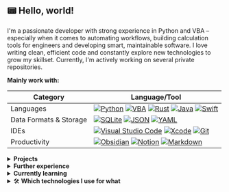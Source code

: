 ## 📟 Hello, world!

I'm a passionate developer with strong experience in Python and VBA – especially when it comes to automating workflows, building calculation tools for engineers and developing smart, maintainable software. I love writing clean, efficient code and constantly explore new technologies to grow my skillset. Currently, I'm actively working on several private repositories.

**Mainly work with:**

| Category | Language/Tool |
| -- | -- |
| Languages | [![Python](https://img.shields.io/badge/-Python-3776AB?logo=python&logoColor=white)](#)   [![VBA](https://custom-icon-badges.demolab.com/badge/VBA-217346.svg?logo=vsc&logoColor=white)](#)    [![Rust](https://img.shields.io/badge/-Rust-000?logo=rust&logoColor=white)](#)   [![Java](https://img.shields.io/badge/Java-007396?logo=openjdk&logoColor=white)](#)   [![Swift](https://img.shields.io/badge/-Swift-FA7343?logo=swift&logoColor=white)](#) |
| Data Formats & Storage | [![SQLite](https://img.shields.io/badge/SQLite-%2307405e.svg?logo=sqlite&logoColor=white)](#)   [![JSON](https://img.shields.io/badge/JSON-000?logo=json&logoColor=fff)](#)   [![YAML](https://img.shields.io/badge/YAML-CB171E?logo=yaml&logoColor=fff)](#) |
| IDEs | [![Visual Studio Code](https://custom-icon-badges.demolab.com/badge/Visual%20Studio%20Code-0078d7.svg?logo=vsc&logoColor=white)](#)   [![Xcode](https://img.shields.io/badge/Xcode-007ACC?logo=Xcode&logoColor=white)](#)   [![Git](https://img.shields.io/badge/Git-F05032?logo=git&logoColor=fff)](#) |
| Productivity | [![Obsidian](https://img.shields.io/badge/Obsidian-%23483699.svg?&logo=obsidian&logoColor=white)](#)   [![Notion](https://img.shields.io/badge/Notion-000?logo=notion&logoColor=fff)](#)   [![Markdown](https://img.shields.io/badge/Markdown-%23000000.svg?logo=markdown&logoColor=white)](#) |

<details>
  <summary><b>Projects</b></summary>
  Here are some of the projects I'm currently working on:

  - **Project Management App**

    Built with Python, PySide6 and SQLite – a desktop tool for organizing project details, deadlines, and notes.

  - **Terminal Productivity Tool**

    Written in Python using Textual and SQLite. Designed to manage tasks in a Kanban-styled view and topic-based notes directly from the command line.

  - **Custom GUI Components Library**

    A Python package that provides reusable widgets for PySide6 and Tkinter, focused on rapid prototyping and consistent design.

  - **Personal Finance Tracker**

    Desktop budgeting app built with Java and SQLite – aimed at tracking income, expenses and savings goals.

  - **Apple Music Controller**

    A native macOS app using Swift and SwiftUI that lets users control playback and manage Apple Music.

  - **File Backup Utility**

    Developed in Rust, this tool collects files from various source folders and organizes them into a backup structure.

</details>

<details>
  <summary><b>Further experience</b></summary>

[![C#](https://custom-icon-badges.demolab.com/badge/C%23-%23239120.svg?logo=cshrp&logoColor=white)](#)   [![Visual Studio](https://custom-icon-badges.demolab.com/badge/Visual%20Studio-5C2D91.svg?&logo=visual-studio&logoColor=white)](#)   [![PyCharm](https://img.shields.io/badge/PyCharm-000?logo=pycharm&logoColor=fff)](#)


[![HTML](https://img.shields.io/badge/HTML-%23E34F26.svg?logo=html5&logoColor=white)](#)   [![CSS](https://img.shields.io/badge/CSS-1572B6?logo=css3&logoColor=fff)](#)
   [![JavaScript](https://img.shields.io/badge/JavaScript-F7DF1E?logo=javascript&logoColor=000)](#)   [![MySQL](https://img.shields.io/badge/MySQL-4479A1?logo=mysql&logoColor=fff)](#)
</details>


<details>
  <summary><b>Currently learning</b></summary>

  [![C](https://img.shields.io/badge/-C-00599C?logo=c&logoColor=white)](#)   [![C++](https://img.shields.io/badge/-C++-00599C?logo=c%2B%2B&logoColor=white)](#)
</details>

<details>
  <summary>🛠️ <b>Which technologies I use for what</b></summary>

  - **Python**

    Data analysis, automation, rapid prototyping and tool development

  - **VBA**

    Quick Excel-based solutions and workflow automation

  - **Rust**

    High-performance computations and safety-critical applications

  - **Java**

    Cross-platform desktop applications and future side projects

  - **Swift**

    Native macOS desktop applications

I enjoy working on GUIs, TUIs, and CLIs alike. For Python I use **PySide6**, **Tkinter** and **Textual** to build desktop GUIs. In Rust I use **Slint** and **Tauri** (frontend with web technologies).

I'm constantly learning. Currently:

  - Expanding my **Java** knowledge to support enterprise environments and revisit planned side projects
  - Exploring **C** and **C++** to deepen my understanding of memory management, low-level operations and performance-critical systems – especially to better grasp the foundational concepts behind Rust.

</details>
